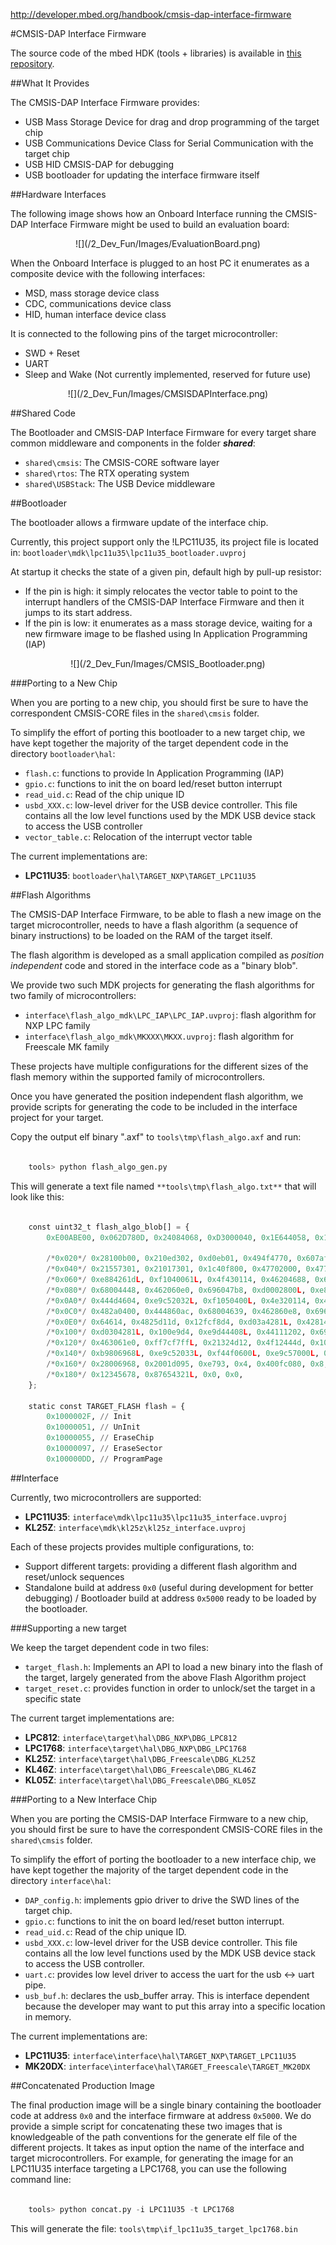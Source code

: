 http://developer.mbed.org/handbook/cmsis-dap-interface-firmware

#CMSIS-DAP Interface Firmware

The source code of the mbed HDK (tools + libraries) is available in [this repository](https://github.com/mbedmicro/CMSIS-DAP).

##What It Provides

The CMSIS-DAP Interface Firmware provides:
   
* USB Mass Storage Device for drag and drop programming of the target chip
* USB Communications Device Class for Serial Communication with the target chip
* USB HID CMSIS-DAP for debugging
* USB bootloader for updating the interface firmware itself

##Hardware Interfaces

The following image shows how an Onboard Interface running the CMSIS-DAP Interface Firmware might be used to build an evaluation board:

<span style="text-align:center; display:block;">
![](/2_Dev_Fun/Images/EvaluationBoard.png)
</span>

When the Onboard Interface is plugged to an host PC it enumerates as a composite device with the following interfaces:

* MSD, mass storage device class
* CDC, communications device class
* HID, human interface device class

It is connected to the following pins of the target microcontroller:

* SWD + Reset
* UART
* Sleep and Wake (Not currently implemented, reserved for future use)

<span style="text-align:center; display:block;">
![](/2_Dev_Fun/Images/CMSISDAPInterface.png)
</span>

##Shared Code

The Bootloader and CMSIS-DAP Interface Firmware for every target share common middleware and components in the folder ***shared***:
   
* ``shared\cmsis``: The CMSIS-CORE software layer
* ``shared\rtos``: The RTX operating system
* ``shared\USBStack``: The USB Device middleware

 ##Bootloader

The bootloader allows a firmware update of the interface chip.

Currently, this project support only the !LPC11U35, its project file is located in: ``bootloader\mdk\lpc11u35\lpc11u35_bootloader.uvproj``

At startup it checks the state of a given pin, default high by pull-up resistor:

* If the pin is high: it simply relocates the vector table to point to the interrupt handlers of the CMSIS-DAP Interface Firmware and then it jumps to its start address.
* If the pin is low: it enumerates as a mass storage device, waiting for a new firmware image to be flashed using In Application Programming (IAP)

<span style="text-align:center; display:block;">
![](/2_Dev_Fun/Images/CMSIS_Bootloader.png)
</span>

###Porting to a New Chip

When you are porting to a new chip, you should first be sure to have the correspondent CMSIS-CORE files in the ``shared\cmsis`` folder.

To simplify the effort of porting this bootloader to a new target chip, we have kept together the majority of the target dependent code in the directory ``bootloader\hal``:

* ``flash.c``: functions to provide In Application Programming (IAP)
* ``gpio.c``: functions to init the on board led/reset button interrupt
* ``read_uid.c``: Read of the chip unique ID
* ``usbd_XXX.c``: low-level driver for the USB device controller.  This file contains all the low level functions used by the MDK USB device stack to access the USB controller
* ``vector_table.c``: Relocation of the interrupt vector table

The current implementations are:
   
* **LPC11U35**: ``bootloader\hal\TARGET_NXP\TARGET_LPC11U35``

##Flash Algorithms

The CMSIS-DAP Interface Firmware, to be able to flash a new image on the target microcontroller, needs to have a flash algorithm (a sequence of binary instructions) to be loaded on the RAM of the target itself.

The flash algorithm is developed as a small application compiled as *position independent* code and stored in the interface code as a "binary blob".

We provide two such MDK projects for generating the flash algorithms for two family of microcontrollers:
   
* ``interface\flash_algo_mdk\LPC_IAP\LPC_IAP.uvproj``: flash algorithm for NXP LPC family
* ``interface\flash_algo_mdk\MKXXX\MKXX.uvproj``: flash algorithm for Freescale MK family

These projects have multiple configurations for the different sizes of the flash memory within the supported family of microcontrollers.

Once you have generated the position independent flash algorithm, we provide scripts for generating the code to be included in the interface project for your target.

Copy the output elf binary ".axf" to ``tools\tmp\flash_algo.axf`` and run:

```python

	tools> python flash_algo_gen.py
```

This will generate a text file named ``**tools\tmp\flash_algo.txt**`` that will look like this:

```python

	const uint32_t flash_algo_blob[] = {
		0xE00ABE00, 0x062D780D, 0x24084068, 0xD3000040, 0x1E644058, 0x1C49D1FA, 0x2A001E52, 0x4770D1F2,

		/*0x020*/ 0x28100b00, 0x210ed302, 0xd0eb01, 0x494f4770, 0x607af44f, 0x60084449, 0x2100484d, 0x21aa7001,
		/*0x040*/ 0x21557301, 0x21017301, 0x1c40f800, 0x47702000, 0x47702000, 0x41f0e92d, 0x20324c46, 0x2500444c,
		/*0x060*/ 0xe884261dL, 0xf1040061L, 0x4f430114, 0x46204688, 0x696047b8, 0x2034b960, 0x61e884, 0x4641483b,
		/*0x080*/ 0x68004448, 0x462060e0, 0x696047b8, 0xd0002800L, 0xe8bd2001L, 0xe92d81f0L, 0xf7ff41f0L, 0x4d35ffc1,
		/*0x0A0*/ 0x444d4604, 0xe9c52032L, 0xf1050400L, 0x4e320114, 0x4628460f, 0x47b060ac, 0xb9686968L, 0xe9c52034L,
		/*0x0C0*/ 0x482a0400, 0x444860ac, 0x68004639, 0x462860e8, 0x696847b0, 0xd0dc2800L, 0xe7da2001L, 0x41f0e92d,
		/*0x0E0*/ 0x64614, 0x4825d11d, 0x12fcf8d4, 0xd03a4281L, 0x42814823, 0x4823d037, 0xd0344281L, 0x4030ea4f,
		/*0x100*/ 0xd0304281L, 0x100e9d4, 0xe9d44408L, 0x44111202, 0x69214408, 0x69614408, 0x69a14408, 0x42404408,
		/*0x120*/ 0x463061e0, 0xff7cf7ffL, 0x21324d12, 0x4f12444d, 0x1000e9c5, 0x114f105, 0x468860a8, 0x47b84628,
		/*0x140*/ 0xb9806968L, 0xe9c52033L, 0xf44f0600L, 0xe9c57000L, 0x48064002, 0x44484641, 0x61286800, 0x47b84628,
		/*0x160*/ 0x28006968, 0x2001d095, 0xe793, 0x4, 0x400fc080, 0x8, 0x1fff1ff1, 0x4e697370,
		/*0x180*/ 0x12345678, 0x87654321L, 0x0, 0x0,
	};
	
	static const TARGET_FLASH flash = {
		0x1000002F, // Init
		0x10000051, // UnInit
		0x10000055, // EraseChip
		0x10000097, // EraseSector
		0x100000DD, // ProgramPage
```

##Interface

Currently, two microcontrollers are supported:
   
* **LPC11U35**: ``interface\mdk\lpc11u35\lpc11u35_interface.uvproj``
* **KL25Z**: ``interface\mdk\kl25z\kl25z_interface.uvproj``

Each of these projects provides multiple configurations, to:
   
* Support different targets: providing a different flash algorithm and reset/unlock sequences
* Standalone build at address ``0x0`` (useful during development for better debugging) / Bootloader build at address ``0x5000`` ready to be loaded by the bootloader.

###Supporting a new target

We keep the target dependent code in two files:
   
* ``target_flash.h``: Implements an API to load a new binary into the flash of the target, largely generated from the above Flash Algorithm project
* ``target_reset.c``: provides function in order to unlock/set the target in a specific state

The current target implementations are:
   
* **LPC812**: ``interface\target\hal\DBG_NXP\DBG_LPC812``
* **LPC1768**: ``interface\target\hal\DBG_NXP\DBG_LPC1768``
* **KL25Z**: ``interface\target\hal\DBG_Freescale\DBG_KL25Z``
* **KL46Z**: ``interface\target\hal\DBG_Freescale\DBG_KL46Z``
* **KL05Z**: ``interface\target\hal\DBG_Freescale\DBG_KL05Z``

###Porting to a New Interface Chip

When you are porting the CMSIS-DAP Interface Firmware to a new chip, you should first be sure to have the correspondent CMSIS-CORE files in the ``shared\cmsis`` folder.

To simplify the effort of porting the bootloader to a new interface chip, we have kept together the majority of the target dependent code in the directory ``interface\hal``:
   
* ``DAP_config.h``: implements gpio driver to drive the SWD lines of the target chip.
* ``gpio.c``: functions to init the on board led/reset button interrupt.
* ``read_uid.c``: Read of the chip unique ID.
* ``usbd_XXX.c``: low-level driver for the USB device controller.  This file contains all the low level functions used by the MDK USB device stack to access the USB controller.
* ``uart.c``: provides low level driver to access the uart for the usb <-> uart pipe.
* ``usb_buf.h``: declares the usb_buffer array. This is interface dependent because the developer may want to put this array into a specific location in memory.

The current implementations are:
   
* **LPC11U35**: ``interface\interface\hal\TARGET_NXP\TARGET_LPC11U35``
* **MK20DX**: ``interface\interface\hal\TARGET_Freescale\TARGET_MK20DX``

##Concatenated Production Image

The final production image will be a single binary containing the bootloader code at address ``0x0`` and the interface firmware at address ``0x5000``. We do provide a simple script for concatenating these two images that is knowledgeable of the path conventions for the generate elf file of the different projects. It takes as input option the name of the interface and target microcontrollers. For example, for generating the image for an LPC11U35 interface targeting a LPC1768, you can use the following command line:

```python

	tools> python concat.py -i LPC11U35 -t LPC1768
```

This will generate the file: ``tools\tmp\if_lpc11u35_target_lpc1768.bin``